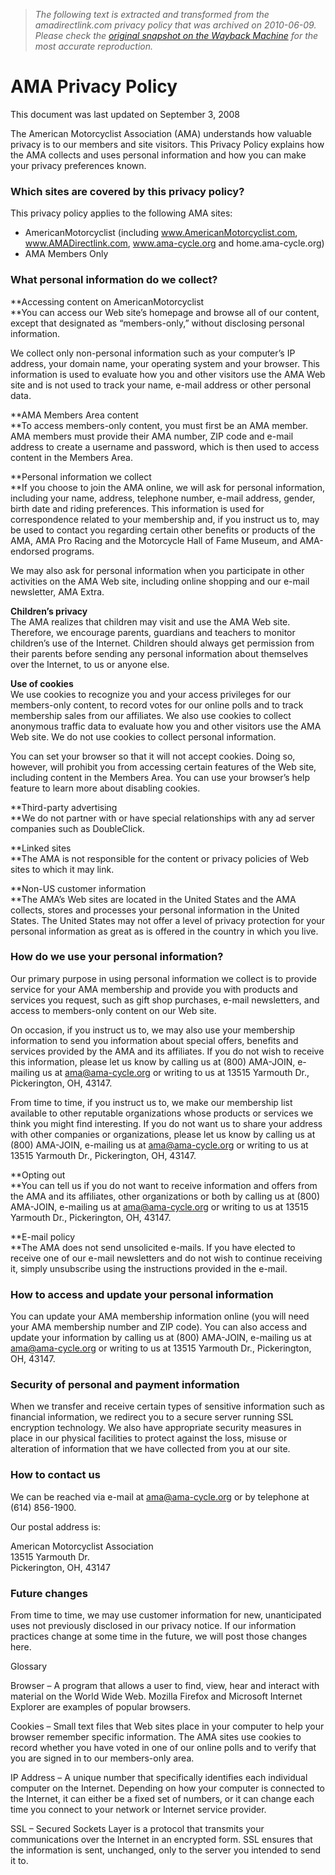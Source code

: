 > *The following text is extracted and transformed from the amadirectlink.com privacy policy that was archived on 2010-06-09. Please check the [original snapshot on the Wayback Machine](https://web.archive.org/web/20100609205028id_/http%3A//www.amadirectlink.com/whatis/privacy.asp) for the most accurate reproduction.*

# AMA Privacy Policy

This document was last updated on September 3, 2008

The American Motorcyclist Association (AMA) understands how valuable privacy is to our members and site visitors. This Privacy Policy explains how the AMA collects and uses personal information and how you can make your privacy preferences known.

### **Which sites are covered by this privacy policy?**

This privacy policy applies to the following AMA sites:

  * AmericanMotorcyclist (including www.AmericanMotorcyclist.com, www.AMADirectlink.com, www.ama-cycle.org and home.ama-cycle.org)
  * AMA Members Only



### **What personal information do we collect?**

**Accessing content on AmericanMotorcyclist  
**You can access our Web site’s homepage and browse all of our content, except that designated as “members-only,” without disclosing personal information. 

We collect only non-personal information such as your computer’s IP address, your domain name, your operating system and your browser. This information is used to evaluate how you and other visitors use the AMA Web site and is not used to track your name, e-mail address or other personal data. 

**AMA Members Area content  
**To access members-only content, you must first be an AMA member. AMA members must provide their AMA number, ZIP code and e-mail address to create a username and password, which is then used to access content in the Members Area. 

**Personal information we collect  
**If you choose to join the AMA online, we will ask for personal information, including your name, address, telephone number, e-mail address, gender, birth date and riding preferences. This information is used for correspondence related to your membership and, if you instruct us to, may be used to contact you regarding certain other benefits or products of the AMA, AMA Pro Racing and the Motorcycle Hall of Fame Museum, and AMA-endorsed programs. 

We may also ask for personal information when you participate in other activities on the AMA Web site, including online shopping and our e-mail newsletter, AMA Extra. 

**Children’s privacy**  
The AMA realizes that children may visit and use the AMA Web site. Therefore, we encourage parents, guardians and teachers to monitor children’s use of the Internet. Children should always get permission from their parents before sending any personal information about themselves over the Internet, to us or anyone else.

**Use of cookies**  
We use cookies to recognize you and your access privileges for our members-only content, to record votes for our online polls and to track membership sales from our affiliates. We also use cookies to collect anonymous traffic data to evaluate how you and other visitors use the AMA Web site. We do not use cookies to collect personal information.

You can set your browser so that it will not accept cookies. Doing so, however, will prohibit you from accessing certain features of the Web site, including content in the Members Area. You can use your browser’s help feature to learn more about disabling cookies.

**Third-party advertising  
**We do not partner with or have special relationships with any ad server companies such as DoubleClick.

**Linked sites  
**The AMA is not responsible for the content or privacy policies of Web sites to which it may link.

**Non-US customer information  
**The AMA’s Web sites are located in the United States and the AMA collects, stores and processes your personal information in the United States. The United States may not offer a level of privacy protection for your personal information as great as is offered in the country in which you live. 

### How do we use your personal information?

Our primary purpose in using personal information we collect is to provide service for your AMA membership and provide you with products and services you request, such as gift shop purchases, e-mail newsletters, and access to members-only content on our Web site.

On occasion, if you instruct us to, we may also use your membership information to send you information about special offers, benefits and services provided by the AMA and its affiliates. If you do not wish to receive this information, please let us know by calling us at (800) AMA-JOIN, e-mailing us at [ama@ama-cycle.org](mailto:ama@ama-cycle.org) or writing to us at 13515 Yarmouth Dr., Pickerington, OH, 43147.

From time to time, if you instruct us to, we make our membership list available to other reputable organizations whose products or services we think you might find interesting. If you do not want us to share your address with other companies or organizations, please let us know by calling us at (800) AMA-JOIN, e-mailing us at [ama@ama-cycle.org](mailto:ama@ama-cycle.org) or writing to us at 13515 Yarmouth Dr., Pickerington, OH, 43147.

**Opting out  
**You can tell us if you do not want to receive information and offers from the AMA and its affiliates, other organizations or both by calling us at (800) AMA-JOIN, e-mailing us at [ama@ama-cycle.org](mailto:ama@ama-cycle.org) or writing to us at 13515 Yarmouth Dr., Pickerington, OH, 43147.

**E-mail policy  
**The AMA does not send unsolicited e-mails. If you have elected to receive one of our e-mail newsletters and do not wish to continue receiving it, simply unsubscribe using the instructions provided in the e-mail.

### How to access and update your personal information

You can update your AMA membership information online (you will need your AMA membership number and ZIP code). You can also access and update your information by calling us at (800) AMA-JOIN, e-mailing us at [ama@ama-cycle.org](mailto:ama@ama-cycle.org) or writing to us at 13515 Yarmouth Dr., Pickerington, OH, 43147.

### Security of personal and payment information

When we transfer and receive certain types of sensitive information such as financial information, we redirect you to a secure server running SSL encryption technology. We also have appropriate security measures in place in our physical facilities to protect against the loss, misuse or alteration of information that we have collected from you at our site.

### How to contact us 

We can be reached via e-mail at [ama@ama-cycle.org](mailto:ama@ama-cycle.org) or by telephone at (614) 856-1900.

Our postal address is:

American Motorcyclist Association  
13515 Yarmouth Dr.  
Pickerington, OH, 43147 

### Future changes

From time to time, we may use customer information for new, unanticipated uses not previously disclosed in our privacy notice. If our information practices change at some time in the future, we will post those changes here.

Glossary 

Browser – A program that allows a user to find, view, hear and interact with material on the World Wide Web. Mozilla Firefox and Microsoft Internet Explorer are examples of popular browsers. 

Cookies – Small text files that Web sites place in your computer to help your browser remember specific information. The AMA sites use cookies to record whether you have voted in one of our online polls and to verify that you are signed in to our members-only area. 

IP Address – A unique number that specifically identifies each individual computer on the Internet. Depending on how your computer is connected to the Internet, it can either be a fixed set of numbers, or it can change each time you connect to your network or Internet service provider. 

SSL – Secured Sockets Layer is a protocol that transmits your communications over the Internet in an encrypted form. SSL ensures that the information is sent, unchanged, only to the server you intended to send it to.
